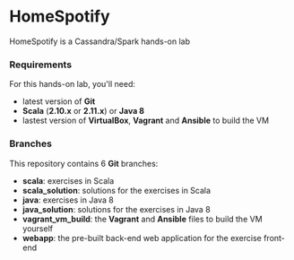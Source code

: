 # HomeSpotify

HomeSpotify is a Cassandra/Spark hands-on lab

### Requirements

For this hands-on lab, you'll need:

* latest version of **Git**
* **Scala** (**2.10.x** or **2.11.x**) or **Java 8**
* lastest version of **VirtualBox**, **Vagrant** and **Ansible** to build the VM

### Branches
This repository contains 6 **Git** branches:

* **scala**: exercises in Scala
* **scala_solution**: solutions for the exercises in Scala
* **java**: exercises in Java 8
* **java_solution**: solutions for the exercises in Java 8
* **vagrant_vm_build**: the **Vagrant** and **Ansible** files to build the VM yourself
* **webapp**: the pre-built back-end web application for the exercise front-end


